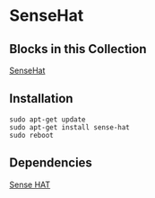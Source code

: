 SenseHat
=======

Blocks in this Collection
-------------------------
[SenseHat](docs/sense_hat_block.md)

Installation
------------
```
sudo apt-get update
sudo apt-get install sense-hat
sudo reboot
```

Dependencies
------------
[Sense HAT](https://pythonhosted.org/sense-hat/)
